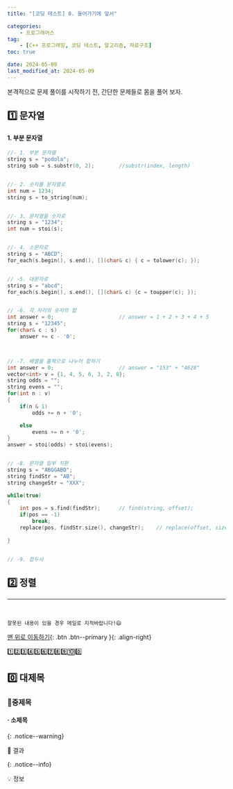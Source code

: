 ```yaml
---
title: "[코딩 테스트] 0. 들어가기에 앞서"

categories: 
    - 프로그래머스
tag: 
    - [C++ 프로그래밍, 코딩 테스트, 알고리즘, 자료구조]
toc: true

date: 2024-05-09
last_modified_at: 2024-05-09
---
```


본격적으로 문제 풀이를 시작하기 전, 간단한 문제들로 몸을 풀어 보자.



## 1️⃣ 문자열

#### 1. 부분 문자열

```c++
//- 1. 부분 문자열
string s = "podola";
string sub = s.substr(0, 2);		//substr(index, length)


//- 2. 숫자를 문자열로
int num = 1234;
string s = to_string(num);


//- 3. 문자열을 숫자로
string s = "1234";
int num = stoi(s);


//- 4. 소문자로
string s = "ABCD";
for_each(s.begin(), s.end(), [](char& c) { c = tolower(c); });


// -5. 대문자로
string s = "abcd";
for_each(s.begin(), s.end(), [](char& c) {c = toupper(c); });


// -6. 각 자리의 숫자의 합
int answer = 0;						// answer = 1 + 2 + 3 + 4 + 5
string s = "12345";
for(char& c : s)
    answer += c - '0';



// -7. 배열을 홀짝으로 나누어 합하기
int answer = 0;						// answer = "153" + "4628"
vector<int> v = {1, 4, 5, 6, 3, 2, 8};
string odds = "";
string evens = "";
for(int n : v)
{
    if(n & 1)
        odds += n + '0';

    else
        evens += n + '0';
}
answer = stoi(odds) + stoi(evens);


// -8. 문자열 일부 치환
string s = "ABGGABD";
string findStr = "AB";
string changeStr = "XXX";

while(true)
{
    int pos = s.find(findStr);		// find(string, offset);
    if(pos == -1)
        break;
    replace(pos, findStr.size(), changeStr);	// replace(offset, size, newString)
    
}


// -9. 접두사


```



## 2️⃣ 정렬








***

<br>

    잘못된 내용이 있을 경우 메일로 지적바랍니다!😄

[맨 위로 이동하기](#){: .btn .btn--primary }{: .align-right}





1️⃣2️⃣3️⃣4️⃣5️⃣6️⃣7️⃣8️⃣9️⃣🔟0️⃣



## 0️⃣ 대제목



### 🔸중제목



#### ·  소제목



{: .notice--warning}

🚀 결과

{: .notice--info}

💡 정보